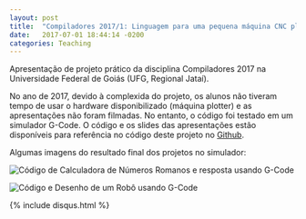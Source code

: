 ```yaml
---
layout: post
title:  "Compiladores 2017/1: Linguagem para uma pequena máquina CNC plotter"
date:   2017-07-01 18:44:14 -0200
categories: Teaching 
---
```


Apresentação de projeto prático da disciplina Compiladores 2017 na Universidade Federal de Goiás (UFG, Regional Jataí). 

No ano de 2017, devido à complexida do projeto, os alunos não tiveram tempo de usar o hardware disponibilizado (máquina plotter) e as apresentações não foram filmadas. No entanto, o código foi testado em um simulador G-Code. O código e os slides das apresentações estão disponíveis para referência no código deste projeto no [Github](https://github.com/thborges/robcmp/tree/master/2017).

Algumas imagens do resultado final dos projetos no simulador:

![Código de Calculadora de Números Romanos e resposta usando G-Code](https://raw.githubusercontent.com/thborges/robcmp/master/2017/Guilherme/exemplo.jpg)

![Código e Desenho de um Robô usando G-Code](https://raw.githubusercontent.com/thborges/robcmp/master/2017/Roberto/exemplo.jpg)

{% include disqus.html %}

